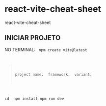 # react-vite-cheat-sheet
react-vite-cheat-sheet

## INICIAR PROJETO

NO TERMINAL:
<code>
npm create vite@latest
 > project name: <escolher nome>
 > framework: <react>
 > variant: <JS>

cd <nome do projeto>
npm install
npm run dev
</code>
